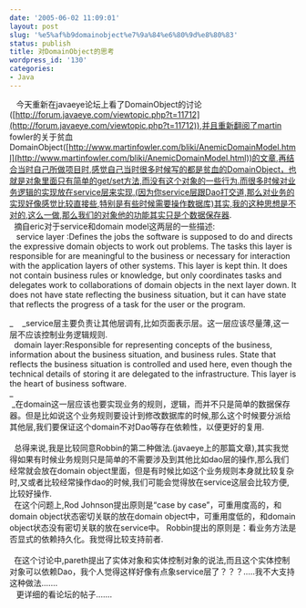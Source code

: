 ```yaml
---
date: '2005-06-02 11:09:01'
layout: post
slug: '%e5%af%b9domainobject%e7%9a%84%e6%80%9d%e8%80%83'
status: publish
title: 对DomainObject的思考
wordpress_id: '130'
categories:
- Java
---
```


   今天重新在javaeye论坛上看了DomainObject的讨论([http://forum.javaeye.com/viewtopic.php?t=11712](http://forum.javaeye.com/viewtopic.php?t=11712)),并且重新翻阅了martin fowler的关于贫血DomainObject([http://www.martinfowler.com/bliki/AnemicDomainModel.html](http://www.martinfowler.com/bliki/AnemicDomainModel.html))的文章,再结合当时自己所做项目时,感觉自己当时很多时候写的都是贫血的DomainObject，也就是对象里面只有简单的get/set方法,而没有这个对象的一些行为.而很多时候对业务逻辑的实现放在service层来实现,(因为你service层跟Dao打交道,那么对业务的实现好像感觉比较直接些,特别是有些时候需要操作数据库)其实,我的这种思想是不对的,这么一做,那么我们的对象他的功能其实只是个数据保存器.  
  摘自eric对于service和domain model这两层的一些描述:  
   service layer :Defines the jobs the software is supposed to do and directs the expressive domain objects to work out problems. The tasks this layer is responsible for are meaningful to the business or necessary for interaction with the application layers of other systems. This layer is kept thin. It does not contain business rules or knowledge, but only coordinates tasks and delegates work to collaborations of domain objects in the next layer down. It does not have state reflecting the business situation, but it can have state that reflects the progress of a task for the user or the program.

_    _service层主要负责让其他层调有,比如页面表示层。这一层应该尽量薄,这一层不应该控制业务逻辑规则.  
  domain layer:Responsible for representing concepts of the business, information about the business situation, and business rules. State that reflects the business situation is controlled and used here, even though the technical details of storing it are delegated to the infrastructure. This layer is the heart of business software.  
_   
 _在domain这一层应该也要实现业务的规则，逻辑，而并不只是简单的数据保存器。但是比如说这个业务规则要设计到修改数据库的时候,那么这个时候要分派给其他层,我们要保证这个domain不对Dao等存在依赖性，以便更好的复用.  
    
  总得来说,我是比较同意Robbin的第二种做法.(javaeye上的那篇文章),其实我觉得如果有时候业务规则只是简单的不需要涉及到其他比如dao层的操作,那么我们经常就会放在domain object里面，但是有时候比如这个业务规则本身就比较复杂时,又或者比较经常操作dao的时候,我们可能会觉得放在service这层会比较方便,比较好操作.  
  在这个问题上,Rod Johnson提出原则是“case by case”，可重用度高的，和domain object状态密切关联的放在domain object中，可重用度低的，和domain object状态没有密切关联的放在service中。 Robbin提出的原则是：看业务方法是否显式的依赖持久化。我觉得比较支持前者.  
    
  在这个讨论中,pareth提出了实体对象和实体控制对象的说法,而且这个实体控制对象可以依赖Dao，我个人觉得这样好像有点象service层了？？？.....我不大支持这种做法.......  
   更详细的看论坛的帖子.......  
 
